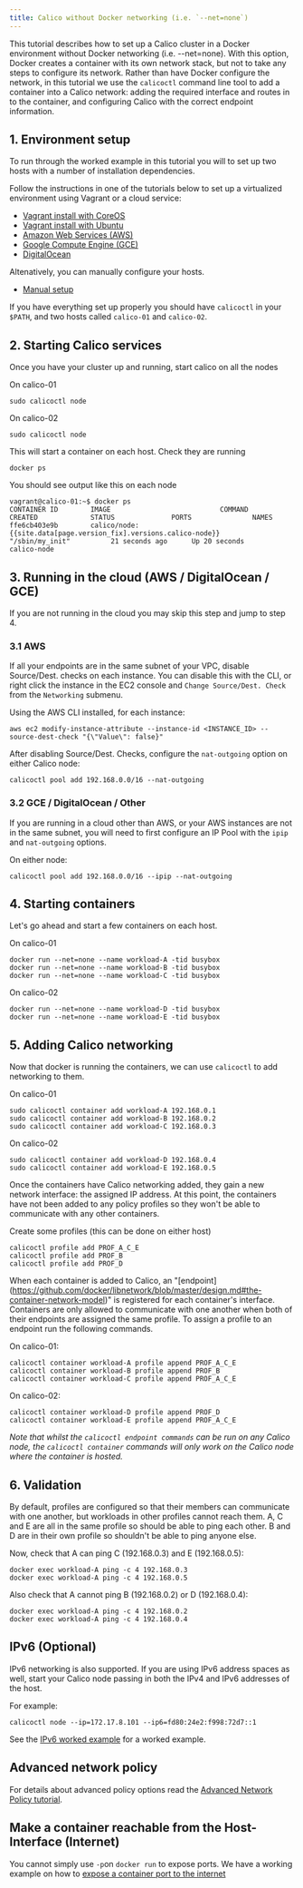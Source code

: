 ```yaml
---
title: Calico without Docker networking (i.e. `--net=none`)
---
```



This tutorial describes how to set up a Calico cluster in a Docker environment
without Docker networking (i.e. --net=none).  With this option, Docker creates
a container with its own network stack, but not to take any steps to configure
its network.  Rather than have Docker configure the network, in this tutorial
we use the `calicoctl` command line tool to add a container into a Calico
network: adding the required interface and routes in to the container, and
configuring Calico with the correct endpoint information.

## 1. Environment setup

To run through the worked example in this tutorial you will to set up two hosts
with a number of installation dependencies.

Follow the instructions in one of the tutorials below to set up a virtualized
environment using Vagrant or a cloud service:

- [Vagrant install with CoreOS]({{site.baseurl}}/{{page.version}}/reference/without-docker-networking/environment-setup/vagrant-coreos/)
- [Vagrant install with Ubuntu]({{site.baseurl}}/{{page.version}}/reference/without-docker-networking/environment-setup/vagrant-ubuntu)
- [Amazon Web Services (AWS)]({{site.baseurl}}/{{page.version}}/reference/without-docker-networking/environment-setup/aws)
- [Google Compute Engine (GCE)]({{site.baseurl}}/{{page.version}}/reference/without-docker-networking/environment-setup/gce)
- [DigitalOcean]({{site.baseurl}}/{{page.version}}/reference/without-docker-networking/environment-setup/digital-ocean)

Altenatively, you can manually configure your hosts.
- [Manual setup]({{site.baseurl}}/{{page.version}}/getting-started/docker/installation/manual)

If you have everything set up properly you should have `calicoctl` in your
`$PATH`, and two hosts called `calico-01` and `calico-02`.

## 2. Starting Calico services

Once you have your cluster up and running, start calico on all the nodes

On calico-01

    sudo calicoctl node

On calico-02

    sudo calicoctl node

This will start a container on each host. Check they are running

    docker ps

You should see output like this on each node

    vagrant@calico-01:~$ docker ps
    CONTAINER ID        IMAGE                           COMMAND                  CREATED             STATUS              PORTS               NAMES
    ffe6cb403e9b        calico/node:{{site.data[page.version_fix].versions.calico-node}}             "/sbin/my_init"          21 seconds ago      Up 20 seconds                           calico-node

## 3. Running in the cloud (AWS / DigitalOcean / GCE)

If you are not running in the cloud you may skip this step and jump to step 4.

### 3.1 AWS

If all your endpoints are in the same subnet of your VPC, disable Source/Dest. checks on each instance.  You can disable this with the CLI, or right click the instance in the EC2 console and `Change Source/Dest. Check` from the `Networking` submenu.

Using the AWS CLI installed, for each instance:

    aws ec2 modify-instance-attribute --instance-id <INSTANCE_ID> --source-dest-check "{\"Value\": false}"

After disabling Source/Dest. Checks, configure the `nat-outgoing` option on either Calico node:

    calicoctl pool add 192.168.0.0/16 --nat-outgoing

### 3.2 GCE / DigitalOcean / Other

If you are running in a cloud other than AWS, or your AWS instances are not in the same subnet, you will need to first configure an IP Pool with the `ipip` and `nat-outgoing` options.

On either node:

    calicoctl pool add 192.168.0.0/16 --ipip --nat-outgoing

## 4. Starting containers

Let's go ahead and start a few containers on each host.

On calico-01

    docker run --net=none --name workload-A -tid busybox
    docker run --net=none --name workload-B -tid busybox
    docker run --net=none --name workload-C -tid busybox

On calico-02

    docker run --net=none --name workload-D -tid busybox
    docker run --net=none --name workload-E -tid busybox

## 5. Adding Calico networking

Now that docker is running the containers, we can use `calicoctl` to add
networking to them.

On calico-01

    sudo calicoctl container add workload-A 192.168.0.1
    sudo calicoctl container add workload-B 192.168.0.2
    sudo calicoctl container add workload-C 192.168.0.3

On calico-02

    sudo calicoctl container add workload-D 192.168.0.4
    sudo calicoctl container add workload-E 192.168.0.5

Once the containers have Calico networking added, they gain a new network
interface: the assigned IP address. At this point, the containers have not
been added to any policy profiles so they won't be able to communicate with
any other containers.

Create some profiles (this can be done on either host)

    calicoctl profile add PROF_A_C_E
    calicoctl profile add PROF_B
    calicoctl profile add PROF_D

When each container is added to Calico, an "[endpoint] (https://github.com/docker/libnetwork/blob/master/design.md#the-container-network-model)" is registered for each
container's interface. Containers are only allowed to communicate with one
another when both of their endpoints are assigned the same profile. To assign
a profile to an endpoint run the following commands.

On calico-01:

    calicoctl container workload-A profile append PROF_A_C_E
    calicoctl container workload-B profile append PROF_B
    calicoctl container workload-C profile append PROF_A_C_E

On calico-02:

    calicoctl container workload-D profile append PROF_D
    calicoctl container workload-E profile append PROF_A_C_E

*Note that whilst the `calicoctl endpoint commands` can be run on any Calico
 node, the `calicoctl container` commands will only work on the Calico node
 where the container is hosted.*


## 6. Validation

By default, profiles are configured so that their members can communicate with
one another, but workloads in other profiles cannot reach them. A, C and E are
all in the same profile so should be able to ping each other.  B and D are in
their own profile so shouldn't be able to ping anyone else.

Now, check that A can ping C (192.168.0.3) and E (192.168.0.5):

    docker exec workload-A ping -c 4 192.168.0.3
    docker exec workload-A ping -c 4 192.168.0.5

Also check that A cannot ping B (192.168.0.2) or D (192.168.0.4):

    docker exec workload-A ping -c 4 192.168.0.2
    docker exec workload-A ping -c 4 192.168.0.4

## IPv6 (Optional)

IPv6 networking is also supported.  If you are using IPv6 address spaces as
well, start your Calico node passing in both the IPv4 and IPv6 addresses of
the host.

For example:

    calicoctl node --ip=172.17.8.101 --ip6=fd80:24e2:f998:72d7::1

See the [IPv6 worked example]({{site.baseurl}}/{{page.version}}/reference/without-docker-networking/ipv6) for a worked example.

## Advanced network policy

For details about advanced policy options read the
[Advanced Network Policy tutorial]({{site.baseurl}}/{{page.version}}/usage/configuration/advanced-network-policy).

## Make a container reachable from the Host-Interface (Internet)

You cannot simply use `-p`on `docker run` to expose ports. We have a working example on how to [expose a container port to the internet]({{site.baseurl}}/{{page.version}}/usage/exposing-ports)

